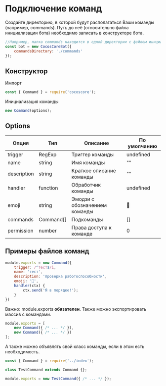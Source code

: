 # Подключение команд

Создайте директорию, в которой будут располагаться Ваши команды (например, commands).
Путь до неё (относительно файла инициализации бота) необходимо записать в конструкторе бота.

```js
//Например, папка commands находится в одной директории с файлом инициализации бота (index.js)
const bot = new CocosCoreBot({
    commandsDirectory: './commands'
});
```

## Конструктор

Импорт

```js
const { Command } = require('cocoscore');
```

Инициализация команды

```js
new Command(options);
```

## Options

| Опция       | Тип       | Описание                      | По умолчанию |
| ----------- | --------- | ----------------------------- | ------------ |
| trigger     | RegExp    | Триггер команды               | undefined    |
| name        | string    | Имя команды                   | ""           |
| description | string    | Краткое описание команды      | ""           |
| handler     | function  | Обработчик команды            | undefined    |
| emoji       | string    | Эмодзи с обозначением команды | 📔           |
| commands    | Command[] | Подкоманды                    | []           |
| permission  | number    | Права доступа к команде       | 0            |

## Примеры файлов команд

```js
module.exports = new Command({
    trigger: /^тест$/i,
    name: 'тест',
    description: 'проверка работоспособности',
    emoji: '📡',
    handler(ctx) {
        ctx.send('Я в порядке!');
    }
})
```

Важно: module.exports **обязателен**.
Также можно экспортировать массив с командами.

```js
module.exports = [
    new Command({ /* ... */ }),
    new Command({ /* ... */ })
];
```

А также можно объявлять свой класс команды, если в этом есть необходимость.

```js
const { Command } = require('../index');

class TestCommand extends Command {};

module.exports = new TestCommand({ /* ... */ });
```
